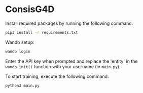 # ConsisG4D

Install required packages by running the following command:
```bash
pip3 install -r requirements.txt
``` 

Wandb setup:
```bash
wandb login
```
Enter the API key when prompted and replace the 'entity' in the `wandb.init()` function with your username (in `main.py`).

To start training, execute the following command:
```bash
python3 main.py
```
